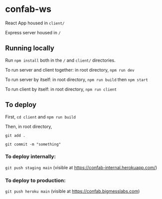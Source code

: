 # confab-ws

React App housed in `client/`

Express server housed in `/`

## Running locally

Run `npm install` both in the `/` and `client/` directories.

To run server and client together: in root directory, `npm run dev`

To run server by itself: in root directory, `npm run build` then `npm start`

To run client by itself: in root directory, `npm run client`

## To deploy

First, `cd client` and `npm run build`

Then, in root directory,

`git add .`

`git commit -m "something"`

### To deploy internally: 

`git push staging main` (visible at https://confab-internal.herokuapp.com/)

### To deploy to production: 

`git push heroku main` (visible at https://confab.bigmesslabs.com)



